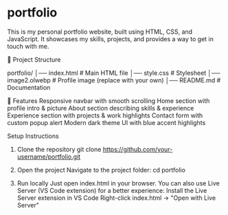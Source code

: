 # portfolio
This is my personal portfolio website, built using HTML, CSS, and JavaScript.
It showcases my skills, projects, and provides a way to get in touch with me.

📂 Project Structure

portfolio/
│── index.html        # Main HTML file
│── style.css         # Stylesheet
│── image2.olwebp       # Profile image (replace with your own)
│── README.md         # Documentation

🚀 Features
Responsive navbar with smooth scrolling
Home section with profile intro & picture
About section describing skills & experience
Experience section with projects & work highlights
Contact form with custom popup alert
Modern dark theme UI with blue accent highlights


Setup Instructions
1. Clone the repository
git clone https://github.com/your-username/portfolio.git

2. Open the project
Navigate to the project folder:
cd portfolio

3. Run locally
Just open index.html in your browser.
You can also use Live Server (VS Code extension) for a better experience:
Install the Live Server extension in VS Code
Right-click index.html → "Open with Live Server"
